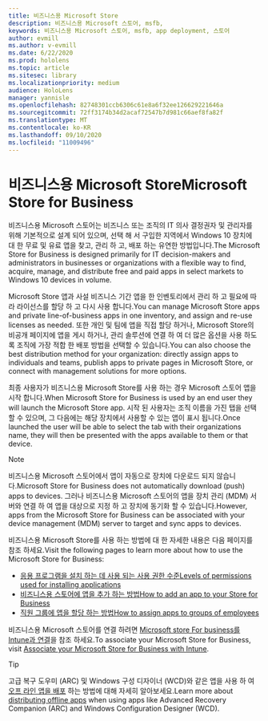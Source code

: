 ```yaml
---
title: 비즈니스용 Microsoft Store
description: 비즈니스용 Microsoft 스토어, msfb,
keywords: 비즈니스용 Microsoft 스토어, msfb, app deployment, 스토어
author: evmill
ms.author: v-evmill
ms.date: 6/22/2020
ms.prod: hololens
ms.topic: article
ms.sitesec: library
ms.localizationpriority: medium
audience: HoloLens
manager: yannisle
ms.openlocfilehash: 82748301ccb6306c61e8a6f32ee126629221646a
ms.sourcegitcommit: 72ff3174b34d2acaf72547b7d981c66aef8fa82f
ms.translationtype: MT
ms.contentlocale: ko-KR
ms.lasthandoff: 09/10/2020
ms.locfileid: "11009496"
---
```

# <span data-ttu-id="69ba5-104">비즈니스용 Microsoft Store</span><span class="sxs-lookup"><span data-stu-id="69ba5-104">Microsoft Store for Business</span></span>

<span data-ttu-id="69ba5-105">비즈니스용 Microsoft 스토어는 비즈니스 또는 조직의 IT 의사 결정권자 및 관리자를 위해 기본적으로 설계 되어 있으며, 선택 해 서 구입한 지역에서 Windows 10 장치에 대 한 무료 및 유료 앱을 찾고, 관리 하 고, 배포 하는 유연한 방법입니다.</span><span class="sxs-lookup"><span data-stu-id="69ba5-105">The Microsoft Store for Business is designed primarily for IT decision-makers and administrators in businesses or organizations with a flexible way to find, acquire, manage, and distribute free and paid apps in select markets to Windows 10 devices in volume.</span></span> 

<span data-ttu-id="69ba5-106">Microsoft Store 앱과 사설 비즈니스 기간 앱을 한 인벤토리에서 관리 하 고 필요에 따라 라이선스를 할당 하 고 다시 사용 합니다.</span><span class="sxs-lookup"><span data-stu-id="69ba5-106">You can manage Microsoft Store apps and private line-of-business apps in one inventory, and assign and re-use licenses as needed.</span></span> <span data-ttu-id="69ba5-107">또한 개인 및 팀에 앱을 직접 할당 하거나, Microsoft Store의 비공개 페이지에 앱을 게시 하거나, 관리 솔루션에 연결 하 여 더 많은 옵션을 사용 하도록 조직에 가장 적합 한 배포 방법을 선택할 수 있습니다.</span><span class="sxs-lookup"><span data-stu-id="69ba5-107">You can also choose the best distribution method for your organization: directly assign apps to individuals and teams, publish apps to private pages in Microsoft Store, or connect with management solutions for more options.</span></span>

<span data-ttu-id="69ba5-108">최종 사용자가 비즈니스용 Microsoft Store를 사용 하는 경우 Microsoft 스토어 앱을 시작 합니다.</span><span class="sxs-lookup"><span data-stu-id="69ba5-108">When Microsoft Store for Business is used by an end user they will launch the Microsoft Store app.</span></span> <span data-ttu-id="69ba5-109">시작 된 사용자는 조직 이름을 가진 탭을 선택할 수 있으며, 그 다음에는 해당 장치에서 사용할 수 있는 앱이 표시 됩니다.</span><span class="sxs-lookup"><span data-stu-id="69ba5-109">Once launched the user will be able to select the tab with their organizations name, they will then be presented with the apps available to them or that device.</span></span>

> [!Note] 
> <span data-ttu-id="69ba5-110">비즈니스용 Microsoft 스토어에서 앱이 자동으로 장치에 다운로드 되지 않습니다.</span><span class="sxs-lookup"><span data-stu-id="69ba5-110">Microsoft Store for Business does not automatically download (push) apps to devices.</span></span> <span data-ttu-id="69ba5-111">그러나 비즈니스용 Microsoft 스토어의 앱을 장치 관리 (MDM) 서버와 연결 하 여 앱을 대상으로 지정 하 고 장치에 동기화 할 수 있습니다.</span><span class="sxs-lookup"><span data-stu-id="69ba5-111">However, apps from the Microsoft Store for Business can be associated with your device management (MDM) server to target and sync apps to devices.</span></span>

<span data-ttu-id="69ba5-112">비즈니스용 Microsoft Store를 사용 하는 방법에 대 한 자세한 내용은 다음 페이지를 참조 하세요.</span><span class="sxs-lookup"><span data-stu-id="69ba5-112">Visit the following pages to learn more about how to use the Microsoft Store for Business:</span></span>
* [<span data-ttu-id="69ba5-113">응용 프로그램을 설치 하는 데 사용 되는 사용 권한 수준</span><span class="sxs-lookup"><span data-stu-id="69ba5-113">Levels of permissions used for installing applications</span></span>](https://docs.microsoft.com/mem/intune/configuration/device-restrictions-windows-holographic#app-store)
* [<span data-ttu-id="69ba5-114">비즈니스용 스토어에 앱을 추가 하는 방법</span><span class="sxs-lookup"><span data-stu-id="69ba5-114">How to add an app to your Store for Business</span></span>](https://docs.microsoft.com/mem/intune/apps/store-apps-windows)
* [<span data-ttu-id="69ba5-115">직원 그룹에 앱을 할당 하는 방법</span><span class="sxs-lookup"><span data-stu-id="69ba5-115">How to assign apps to groups of employees</span></span>](https://docs.microsoft.com/mem/intune/apps/windows-store-for-business)

<span data-ttu-id="69ba5-116">비즈니스용 Microsoft 스토어를 연결 하려면 [Microsoft store For business를 Intune과 연결](https://docs.microsoft.com/mem/intune/apps/windows-store-for-business#associate-your-microsoft-store-for-business-account-with-intune)을 참조 하세요.</span><span class="sxs-lookup"><span data-stu-id="69ba5-116">To associate your Microsoft Store for Business, visit [Associate your Microsoft Store for Business with Intune](https://docs.microsoft.com/mem/intune/apps/windows-store-for-business#associate-your-microsoft-store-for-business-account-with-intune).</span></span>

> [!Tip] 
> <span data-ttu-id="69ba5-117">고급 복구 도우미 (ARC) 및 Windows 구성 디자이너 (WCD)와 같은 앱을 사용 하 여 [오프 라인 앱을 배포](https://docs.microsoft.com/microsoft-store/distribute-offline-apps) 하는 방법에 대해 자세히 알아보세요.</span><span class="sxs-lookup"><span data-stu-id="69ba5-117">Learn more about [distributing offline apps](https://docs.microsoft.com/microsoft-store/distribute-offline-apps) when using apps like Advanced Recovery Companion (ARC) and Windows Configuration Designer (WCD).</span></span>
